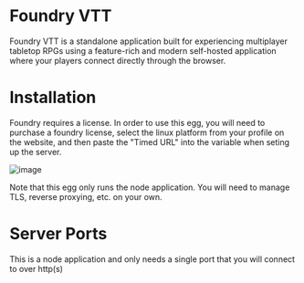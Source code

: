 # Foundry VTT
Foundry VTT is a standalone application built for experiencing multiplayer tabletop RPGs using a feature-rich and modern self-hosted application where your players connect directly through the browser.

# Installation
Foundry requires a license. In order to use this egg, you will need to purchase a foundry license, select the linux platform from your profile on the website, and then paste the "Timed URL" into the variable when seting up the server.

![image](https://user-images.githubusercontent.com/1012176/141174950-840fbf28-37d9-4244-8402-a72821458f41.png)

Note that this egg only runs the node application. You will need to manage TLS, reverse proxying, etc. on your own.

# Server Ports
This is a node application and only needs a single port that you will connect to over http(s)
